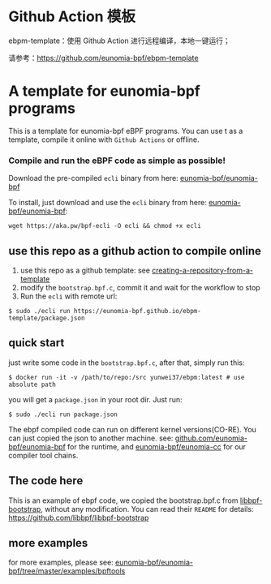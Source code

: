 # Github Action 模板

ebpm-template：使用 Github Action 进行远程编译，本地一键运行；

请参考：https://github.com/eunomia-bpf/ebpm-template

# A template for eunomia-bpf programs

This is a template for eunomia-bpf eBPF programs. You can use t as a template, compile it online with `Github Actions` or offline.

### Compile and run the eBPF code as simple as possible!

Download the pre-compiled `ecli` binary from here: [eunomia-bpf/eunomia-bpf](https://github.com/eunomia-bpf/eunomia-bpf/releases)

To install, just download and use the `ecli` binary from here: [eunomia-bpf/eunomia-bpf](https://github.com/eunomia-bpf/eunomia-bpf/releases):

```console
wget https://aka.pw/bpf-ecli -O ecli && chmod +x ecli
```

## use this repo as a github action to compile online

1. use this repo as a github template: see [creating-a-repository-from-a-template](https://docs.github.com/en/repositories/creating-and-managing-repositories/creating-a-repository-from-a-template)
2. modify the `bootstrap.bpf.c`, commit it and wait for the workflow to stop
3. Run the `ecli` with remote url:

```console
$ sudo ./ecli run https://eunomia-bpf.github.io/ebpm-template/package.json
```

## quick start

just write some code in the `bootstrap.bpf.c`, after that, simply run this:

```shell
$ docker run -it -v /path/to/repo:/src yunwei37/ebpm:latest # use absolute path
```

you will get a `package.json` in your root dir. Just run:

```shell
$ sudo ./ecli run package.json
```

The ebpf compiled code can run on different kernel versions(CO-RE). You can just copied the json to another machine.
see: [github.com/eunomia-bpf/eunomia-bpf](https://github.com/eunomia-bpf/eunomia-bpf) for the runtime, and [eunomia-bpf/eunomia-cc](https://github.com/eunomia-bpf/eunomia-cc) for our compiler tool chains.

## The code here

This is an example of ebpf code, we copied the bootstrap.bpf.c from [libbpf-bootstrap](https://github.com/libbpf/libbpf-bootstrap/tree/master/examples/c), without any modification. You can read their `README` for details: https://github.com/libbpf/libbpf-bootstrap

## more examples

for more examples, please see: [eunomia-bpf/eunomia-bpf/tree/master/examples/bpftools](https://github.com/eunomia-bpf/eunomia-bpf/tree/master/examples/bpftools)

